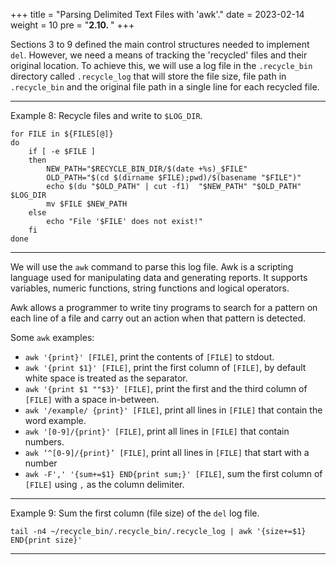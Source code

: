 +++
title = "Parsing Delimited Text Files with 'awk'."
date = 2023-02-14
weight = 10
pre = "<b>2.10. </b>"
+++

Sections 3 to 9 defined the main control structures needed to implement `del`. However, we need a means of tracking the 'recycled' files and their original location. To achieve this, we will use a log file in the `.recycle_bin` directory called `.recycle_log` that will store the file size, file path in `.recycle_bin` and the original file path in a single line for each recycled file.

___

Example 8: Recycle files and write to `$LOG_DIR`.

	for FILE in ${FILES[@]}
	do
		if [ -e $FILE ]
		then
			NEW_PATH="$RECYCLE_BIN_DIR/$(date +%s)_$FILE"
			OLD_PATH="$(cd $(dirname $FILE);pwd)/$(basename "$FILE")"
			echo $(du "$OLD_PATH" | cut -f1)  "$NEW_PATH" "$OLD_PATH"  $LOG_DIR
			mv $FILE $NEW_PATH
		else
			echo "File '$FILE' does not exist!"
		fi
	done

___

We will use the `awk` command to parse this log file. Awk is a scripting language used for manipulating data and generating reports. It supports variables, numeric functions, string functions and logical operators.

Awk allows a programmer to write tiny programs to search for a pattern on each line of a file and carry out an action when that pattern is detected.

Some `awk` examples:

* `awk '{print}' [FILE]`, 	print the contents of `[FILE]` to stdout.
* `awk '{print $1}' [FILE]`, 	print the first column of `[FILE]`, by default white space is treated as the separator.
* `awk '{print $1 ""$3}' [FILE]`,	 print the first and the third column of `[FILE]` with a space in-between.
* `awk '/example/ {print}' [FILE]`,	 print all lines in `[FILE]` that contain the word example.
* `awk '[0-9]/{print}' [FILE]`,	 print all lines in `[FILE]` that contain numbers.
* `awk ‘^[0-9]/{print}’ [FILE]`,	 print all lines in `[FILE]` that start with a number
* `awk -F',' '{sum+=$1} END{print sum;}' [FILE]`,	sum the first column of `[FILE]` using `,` as the column delimiter.

___

Example 9: Sum the first column (file size) of the `del` log file.

	tail -n4 ~/recycle_bin/.recycle_bin/.recycle_log | awk '{size+=$1} END{print size}'

___

